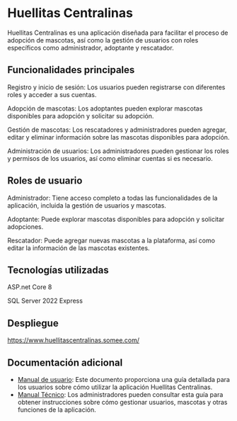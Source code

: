 
# Huellitas Centralinas
  
Huellitas Centralinas es una aplicación diseñada para facilitar el proceso de adopción de mascotas, así como la gestión de usuarios con roles específicos como administrador, adoptante y rescatador.

## Funcionalidades principales

Registro y inicio de sesión: Los usuarios pueden registrarse con diferentes roles y acceder a sus cuentas.

Adopción de mascotas: Los adoptantes pueden explorar mascotas disponibles para adopción y solicitar su adopción.

Gestión de mascotas: Los rescatadores y administradores pueden agregar, editar y eliminar información sobre las mascotas disponibles para adopción.

Administración de usuarios: Los administradores pueden gestionar los roles y permisos de los usuarios, así como eliminar cuentas si es necesario.

## Roles de usuario
Administrador: Tiene acceso completo a todas las funcionalidades de la aplicación, incluida la gestión de usuarios y mascotas.

Adoptante: Puede explorar mascotas disponibles para adopción y solicitar adopciones.

Rescatador: Puede agregar nuevas mascotas a la plataforma, así como editar la información de las mascotas existentes.

## Tecnologías utilizadas

ASP.net Core 8

SQL Server 2022 Express

## Despliegue 
  https://www.huellitascentralinas.somee.com/
  
## Documentación adicional

- [Manual de usuario](https://uceedu-my.sharepoint.com/:b:/g/personal/lxgonzalez_uce_edu_ec/EcpwupHx86hAgURpOriBXa4BS2jtjmV_jr1mIGpeIx103g?e=Xck92w): Este documento proporciona una guía detallada para los usuarios sobre cómo utilizar la aplicación Huellitas Centralinas.
- [Manual Técnico](https://uceedu-my.sharepoint.com/:b:/g/personal/lxgonzalez_uce_edu_ec/EQiZ2VhCVz1HhBmLsJV4tNMBcZAgT0-EBGZ0uvbTSwkbxQ?e=s0qhY9): Los administradores pueden consultar esta guía para obtener instrucciones sobre cómo gestionar usuarios, mascotas y otras funciones de la aplicación.

